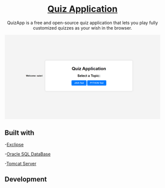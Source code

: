 <h1 align="center">
  <a href="https://github.com/saisri201/QuizApplication/">
    Quiz Application
  </a>
</h1>
<p align="center">
  QuizApp is a free and open-source quiz application that lets you play fully customized quizzes as your wish in the browser.
</p>
<p align="center">
<img src="https://github.com/saisri201/QuizApplication/blob/main/Quiz%20app%20Image.png">
</p>

## Built with

-[Exclipse](https://eclipseide.org)

-[Oracle SQL DataBase](https://www.oracle.com/database/technologies/xe-downloads.html)

-[Tomcat Server](https://tomcat.apache.org/download-10.cgi)

## Development






